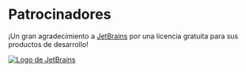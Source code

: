 # Patrocinadores

¡Un gran agradecimiento a [JetBrains](http://www.jetbrains.com) por una licencia gratuita para sus productos de desarrollo!

[![Logo de JetBrains](https://resources.jetbrains.com/storage/products/company/brand/logos/jetbrains.svg)](https://jb.gg/OpenSource)
